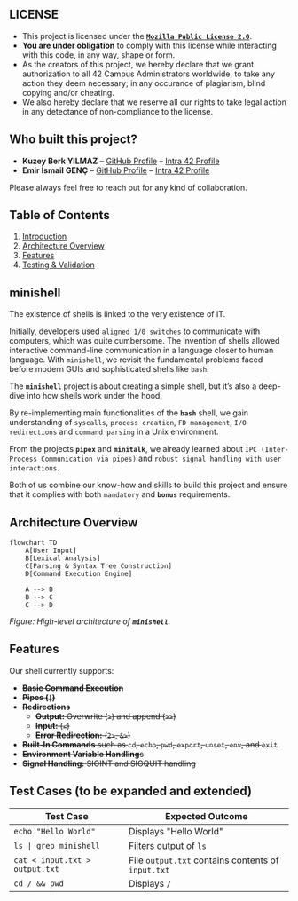## LICENSE

- This project is licensed under the [**`Mozilla Public License 2.0`**](LICENSE).
- **You are under obligation** to comply with this license while interacting with this code, in any way, shape or form. 
- As the creators of this project, we hereby declare that we grant authorization to all 42 Campus Administrators worldwide, to take any action they deem necessary; in any occurance of plagiarism, blind copying and/or cheating. 
- We also hereby declare that we reserve all our rights to take legal action in any detectance of non-compliance to the license. 

## Who built this project?

- **Kuzey Berk YILMAZ** – [GitHub Profile](https://github.com/gm-infinite) – [Intra 42 Profile](https://profile.intra.42.fr/users/kuzyilma)
- **Emir İsmail GENÇ** – [GitHub Profile](https://github.com/thecloudrazor) – [Intra 42 Profile](https://profile.intra.42.fr/users/emgenc)

Please always feel free to reach out for any kind of collaboration.

## Table of Contents

1. [Introduction](#minishell)
2. [Architecture Overview](#architecture-overview)
3. [Features](#features)
4. [Testing & Validation](#test-cases)

## minishell

The existence of shells is linked to the very existence of IT. 

Initially, developers used `aligned 1/0 switches` to communicate with computers, which was quite cumbersome. The invention of shells allowed interactive command-line communication in a language closer to human language. With `minishell`, we revisit the fundamental problems faced before modern GUIs and sophisticated shells like `bash`.

The **`minishell`** project is about creating a simple shell, but it’s also a deep-dive into how shells work under the hood. 

By re-implementing main functionalities of the **`bash`** shell, we gain understanding of `syscalls`, `process creation`, `FD management`, `I/O redirections` and `command parsing` in a Unix environment.

From the projects **`pipex`** and **`minitalk`**, we already learned about `IPC (Inter-Process Communication via pipes)` and `robust signal handling with user interactions`. 

Both of us combine our know-how and skills to build this project and ensure that it complies with both `mandatory` and **`bonus`** requirements.

## Architecture Overview

```mermaid
flowchart TD
    A[User Input]
    B[Lexical Analysis]
    C[Parsing & Syntax Tree Construction]
    D[Command Execution Engine]
    
    A --> B
    B --> C
    C --> D
```

*Figure: High-level architecture of **`minishell`**.*

## Features

Our shell currently supports:

- ~~**Basic Command Execution**~~
- ~~**Pipes (`|`)**~~
- ~~**Redirections**~~
  - ~~**Output:** Overwrite (`>`) and append (`>>`)~~
  - ~~**Input:** (`<`)~~
  - ~~**Error Redirection:** (`2>`, `&>`)~~
- ~~**Built-In Commands** such as `cd`, `echo`, `pwd`, `export`, `unset`, `env`, and `exit`~~
- ~~**Environment Variable Handling**s~~
- ~~**Signal Handling:** SIGINT and SIGQUIT handling~~

## Test Cases (to be expanded and extended)

| **Test Case**             | **Expected Outcome**            |
|---------------------------|---------------------------------|
| `echo "Hello World"`      | Displays "Hello World"          |
| `ls \| grep minishell`     | Filters output of `ls`          |
| `cat < input.txt > output.txt` | File `output.txt` contains contents of `input.txt` |
| `cd / && pwd`             | Displays `/`                    |
